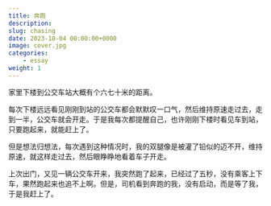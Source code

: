 ```yaml
---
title: 奔跑
description: 
slug: chasing
date: 2023-10-04 00:00:00+0000
image: cover.jpg
categories:
    - essay
weight: 1
---
```


家里下楼到公交车站大概有个六七十米的距离。

每次下楼远远看见刚刚到站的公交车都会默默叹一口气，然后维持原速走过去，走到一半，公交车就会开走。于是我每次都提醒自己，也许刚刚下楼时看见车到站，只要跑起来，就能赶上了。

但是想法归想法，每次遇到这种情况时，我的双腿像是被灌了铅似的迈不开，维持原速，就这样走过去，然后眼睁睁地看着车子开走。

上次出门，又见一辆公交车开来，我突然跑了起来，已经过了五秒，没有乘客上下车，果然跑起来也追不上啊。但是，司机看到奔跑的我，没有启动，而是等了我，于是我赶上了。